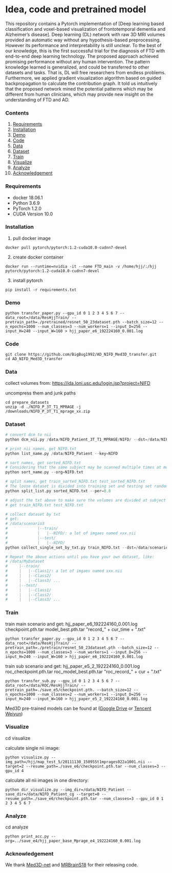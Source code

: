 
# Idea, code and pretrained model
This repository contains a Pytorch implementation of [Deep learning based classification and voxel-based visualization of frontotemporal dementia and Alzheimer’s disease]. 
Deep learning (DL) network with raw 3D MRI volumes provided an automatic way without any hypothesis-based preprocessing. However its performance and interpretability is still unclear.
To the best of our knowledge, this is the first successful trial for the diagnosis of FTD with end-to-end deep learning technology. The proposed approach achieved promising performance without any human intervention. The pattern knowledge learned is generalized, and could be transferred to other datasets and tasks. That is, DL will free researchers from endless problems. Furthermore, we applied gradient visualization algorithm based on guided backpropagation to calculate the contribution graph. It told us intuitively that the proposed network mined the potential patterns which may be different from human clinicians, which may provide new insight on the understanding of FTD and AD.

### Contents
1. [Requirements](#Requirements)
2. [Installation](#Installation)
3. [Demo](#Demo)
4. [Code](#Code)
5. [Data](#Data)
6. [Dataset](#Dataset)
7. [Train](#Train)
8. [Visualize](#Visualize)
9. [Analyze](#Analyze)
10. [Acknowledgement](#Acknowledgement)

### Requirements
- docker 18.06.1
- Python 3.6.9
- PyTorch 1.2.0
- CUDA Version 10.0

### Installation
1. pull docker image
```
docker pull pytorch/pytorch:1.2-cuda10.0-cudnn7-devel
```
2. create docker container
```
docker run --runtime=nvidia -it --name FTD_main -v /home/hjj/:/hjj pytorch/pytorch:1.2-cuda10.0-cudnn7-devel
```
3. install pytorch
```
pip install -r requirements.txt
```

### Demo
```
python transfer_paper.py --gpu_id 0 1 2 3 4 5 6 7 --data_root=/data/ResHjjTrain/ --pretrain_path=./pretrained/resnet_50_23dataset.pth --batch_size=12 --n_epochs=1000 --num_classes=3 --num_workers=1 --input_D=256 --input_H=240 --input_W=160 > hjj_paper_e6_192224160_0.001.log
```


### Code
```
git clone https://github.com/BigBug1992/AD_NIFD_Med3D_transfer.git
cd AD_NIFD_Med3D_transfer
```

### Data
collect volumes from:
https://ida.loni.usc.edu/login.jsp?project=NIFD

uncompress them and junk paths 
```
cd prepare_datasets
unzip -d ./NIFD_P_3T_T1_MPRAGE -j /downloads/NIFD_P_3T_T1_mprage_xx.zip
```

### Dataset
```python
# convert dcm to nii
python dcm_nii.py /data/NIFD_Patient_3T_T1_MPRAGE/NIFD/ --dst=/data/NIFD_Patient

# print nii names, get NIFD.txt
python list_name.py /data/NIFD_Patient --key=NIFD

# sort names, get sorted_NIFD.txt
# Considering that the same subject may be scanned multiple times at multiple time points, once the test data participates in the training process in any form, it will cause data leakage and result in unreasonable model evaluation. 
python sort_name.py --org=NIFD.txt

# split names, get train_sorted_NIFD.txt test_sorted_NIFD.txt 
# The loose dataset is divided into training set and testing set randomly at subject level according to the ratio of 4:1.
python split_list.py sorted_NIFD.txt --per=0.8

# adjust the txt above to make sure the volumes are divided at subject level
# get train_NIFD.txt test_NIFD.txt

# collect dataset by txt
# get:
# /data/scenario3
#             |--train/
#             |   |--NIFD/: a lot of imgaes named xxx.nii
#             |--test/
#             |   |--NIFD/
python collect_single_set_by_txt.py train_NIFD.txt --dst=/data/scenario3

# Repeat the above actions until you have your own dataset, like: 
# /data/MyDataset
#     |--train/
#     |   |--Class1/: a lot of imgaes named xxx.nii
#     |   |--Class2/
#     |   |--Class3/ ...
#     |--test/
#     |   |--Class1/
#     |   |--Class2/
#     |   |--Class3/ ...
```

### Train

train main scenario and get: 
hjj_paper_e6_192224160_0.001.log  
checkpoint.pth.tar 
model_best.pth.tar 
"record_" + cur_time + ".txt"

```
python transfer_paper.py --gpu_id 0 1 2 3 4 5 6 7 --data_root=/data/ResHjjTrain/ --pretrain_path=./pretrain/resnet_50_23dataset.pth --batch_size=12 --n_epochs=1000 --num_classes=3 --num_workers=1 --input_D=256 --input_H=240 --input_W=160 > hjj_paper_e6_192224160_0.001.log
```

train sub scenario and get: 
hjj_paper_e5_2_192224160_0.001.log 
roc_checkpoint.pth.tar
roc_model_best.pth.tar 
"roc_record_" + cur + ".txt"

```
python transfer_sub.py --gpu_id 0 1 2 3 4 5 6 7 --data_root=/data/ROC/ResHjjTrain/ --pretrain_path=./save_e5/checkpoint.pth. --batch_size=12 --n_epochs=1000 --num_classes=2 --num_workers=1 --input_D=256 --input_H=240 --input_W=160 > hjj_paper_e5_2_192224160_0.001.log
```

Med3D pre-trained models can be found at ([Google Drive](https://drive.google.com/file/d/13tnSvXY7oDIEloNFiGTsjUIYfS3g3BfG/view?usp=sharing) or [Tencent Weiyun](https://share.weiyun.com/55sZyIx))

### Visualize
cd visualize

calculate single nii image:
```
python visualize.py --img_path=/hjj/map_test_5/20111130_150955t1mprages022a1001.nii --target=2 --resume_path=./save_e6/checkpoint.pth.tar --num_classes=3 --gpu_id 4
```

calculate all nii images in one directory:
```
python dir_visualize.py --img_dir=/data/NIFD_Patient --save_dir=/data/NIFD_Patient_cg --target=0 --resume_path=./save_e6/checkpoint.pth.tar --num_classes=3 --gpu_id 0 1 2 3 4 5 6 7
```

### Analyze
cd analyze
```
python print_acc.py --org=../save_e4/hjj_paper_base_Mprage_e4_192224160_0.001.log
```

### Acknowledgement
We thank [Med3D-net](https://github.com/Tencent/MedicalNet) and [MRBrainS18](https://mrbrains18.isi.uu.nl/) for their releasing code.
